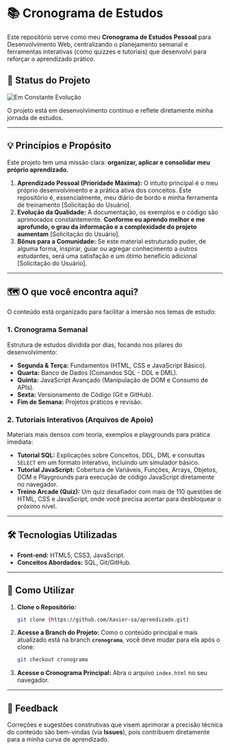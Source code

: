 # 📚 Cronograma de Estudos  

Este repositório serve como meu **Cronograma de Estudos Pessoal** para Desenvolvimento Web, centralizando o planejamento semanal e ferramentas interativas (como quizzes e tutoriais) que desenvolvi para reforçar o aprendizado prático.

## 🚧 Status do Projeto

![Em Constante Evolução](https://img.shields.io/badge/Status-Em%20Constante%20Aprendizado%20e%20Evolução-orange?style=for-the-badge&logo=git)

O projeto está em desenvolvimento contínuo e reflete diretamente minha jornada de estudos.

---

## 💡 Princípios e Propósito

Este projeto tem uma missão clara: **organizar, aplicar e consolidar meu próprio aprendizado.**

1.  **Aprendizado Pessoal (Prioridade Máxima):** O intuito principal é o meu próprio desenvolvimento e a prática ativa dos conceitos. Este repositório é, essencialmente, meu diário de bordo e minha ferramenta de treinamento [Solicitação do Usuário].
2.  **Evolução da Qualidade:** A documentação, os exemplos e o código são aprimorados constantemente. **Conforme eu aprendo melhor e me aprofundo, o grau da informação e a complexidade do projeto aumentam** [Solicitação do Usuário].
3.  **Bônus para a Comunidade:** Se este material estruturado puder, de alguma forma, inspirar, guiar ou agregar conhecimento a outros estudantes, será uma satisfação e um ótimo benefício adicional [Solicitação do Usuário].

---

## 🗺️ O que você encontra aqui?

O conteúdo está organizado para facilitar a imersão nos temas de estudo:

### 1. Cronograma Semanal

Estrutura de estudos dividida por dias, focando nos pilares do desenvolvimento:

* **Segunda & Terça:** Fundamentos (HTML, CSS e JavaScript Básico).
* **Quarta:** Banco de Dados (Comandos SQL - DDL e DML).
* **Quinta:** JavaScript Avançado (Manipulação de DOM e Consumo de APIs).
* **Sexta:** Versionamento de Código (Git e GitHub).
* **Fim de Semana:** Projetos práticos e revisão.

### 2. Tutoriais Interativos (Arquivos de Apoio)

Materiais mais densos com teoria, exemplos e playgrounds para prática imediata:

* **Tutorial SQL:** Explicações sobre Conceitos, DDL, DML e consultas `SELECT` em um formato interativo, incluindo um simulador básico.
* **Tutorial JavaScript:** Cobertura de Variáveis, Funções, Arrays, Objetos, DOM e Playgrounds para execução de código JavaScript diretamente no navegador.
* **Treino Arcade (Quiz):** Um quiz desafiador com mais de 110 questões de HTML, CSS e JavaScript, onde você precisa acertar para desbloquear o próximo nível.

---

## 🛠️ Tecnologias Utilizadas

* **Front-end:** HTML5, CSS3, JavaScript.
* **Conceitos Abordados:** SQL, Git/GitHub.

---

## 🚀 Como Utilizar

1.  **Clone o Repositório:**
    ```bash
    git clone (https://github.com/Xavier-sa/aprendizado.git)
    ```

2.  **Acesse a Branch do Projeto:**
    Como o conteúdo principal e mais atualizado está na branch **`cronograma`**, você deve mudar para ela após o clone:
    ```bash
    git checkout cronograma
    ```
3.  **Acesse o Cronograma Principal:** Abra o arquivo `index.html` no seu navegador.    


---

## 🤝 Feedback

Correções e sugestões construtivas que visem aprimorar a precisão técnica do conteúdo são bem-vindas (via **Issues**), pois contribuem diretamente para a minha curva de aprendizado.